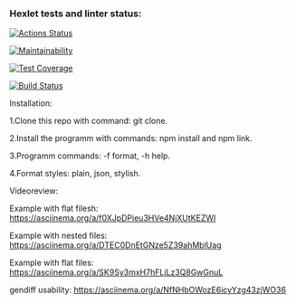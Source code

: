 ### Hexlet tests and linter status:

[![Actions Status](https://github.com/EvaBoxler/frontend-project-lvl2/workflows/hexlet-check/badge.svg)](https://github.com/EvaBoxler/frontend-project-lvl2/actions)

[![Maintainability](https://api.codeclimate.com/v1/badges/b91e797d2e5e45eeb26d/maintainability)](https://codeclimate.com/github/EvaBoxler/frontend-project-lvl2/maintainability)

[![Test Coverage](https://api.codeclimate.com/v1/badges/b91e797d2e5e45eeb26d/test_coverage)](https://codeclimate.com/github/EvaBoxler/frontend-project-lvl2/test_coverage)

[![Build Status](https://app.travis-ci.com/EvaBoxler/frontend-project-lvl2.svg?branch=main)](https://app.travis-ci.com/EvaBoxler/frontend-project-lvl2)

Installation:

1.Clone this repo with command: git clone.

2.Install the programm with commands: npm install and npm link.

3.Programm commands: -f format, -h help.

4.Format styles: plain, json, stylish.

Videoreview:

Example with flat filesh: https://asciinema.org/a/f0XJpDPieu3HVe4NjXUtKEZWI

Example with nested files: https://asciinema.org/a/DTEC0DnEtGNze5Z39ahMblUag

Example with flat files: https://asciinema.org/a/SK9Sy3mxH7hFLjLz3Q8GwGnuL

gendiff usability: https://asciinema.org/a/NfNHbOWozE6icyYzg43zjWO36
